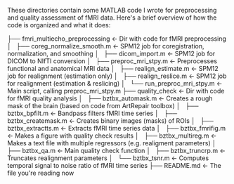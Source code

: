 These directories contain some MATLAB code I wrote for preprocessing and quality assessment of fMRI data. Here's a brief overview of how the code is organized and what it does:

├── fmri_multiecho_preprocessing  <- Dir with code for fMRI preprocessing
│   ├── coreg_normalize_smooth.m  <- SPM12 job for coregistration, normalization, and smoothing
│   ├── dicom_import.m            <- SPM12 job for DICOM to NIfTI conversion
│   ├── preproc_mri_stpy.m        <- Preprocesses functional and anatomical MRI data
│   ├── realign_estimate.m        <- SPM12 job for realignment (estimation only)
│   ├── realign_reslice.m         <- SPM12 job for realignment (estimation & reslicing)
│   └── run_preproc_mri_stpy.m    <- Main script, calling preproc_mri_stpy.m
├── quality_check                 <- Dir with code for fMRI quality analysis
│   ├── bztbx_automask.m          <- Creates a rough mask of the brain (based on code from ArtRepair toolbox)
│   ├── bztbx_bpfilt.m            <- Bandpass filters fMRI time series
│   ├── bztbx_createmask.m        <- Creates binary images (masks) of ROIs
│   ├── bztbx_extractts.m         <- Extracts fMRI time series data
│   ├── bztbx_fmrifig.m           <- Makes a figure with quality check results
│   ├── bztbx_multireg.m          <- Makes a text file with multiple regressors (e.g. realigment parameters)
│   ├── bztbx_qa.m                <- Main quality check function
│   ├── bztbx_truncrp.m           <- Truncates realignment parameters
│   └── bztbx_tsnr.m              <- Computes temporal signal to noise ratio of fMRI time series
├── README.md                     <- The file you're reading now
